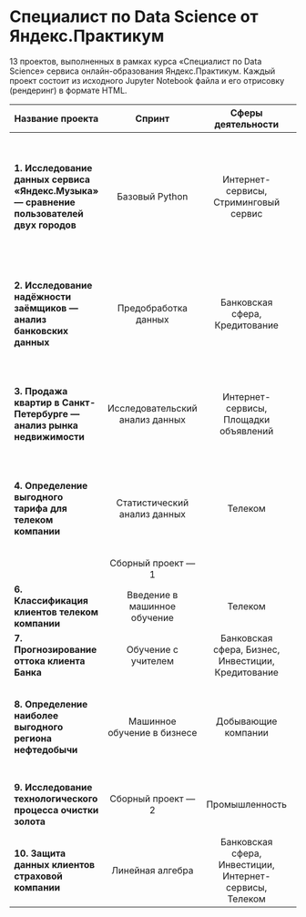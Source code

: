 # Специалист по Data Science от Яндекс.Практикум
13 проектов, выполненных в рамках курса «Специалист по Data Science» сервиса онлайн-образования Яндекс.Практикум. Каждый проект состоит из исходного Jupyter Notebook файла и его отрисовку (рендеринг) в формате HTML.

| Название проекта | Спринт | Сферы деятельности | Направление деятельности | Навыки и инструменты | Задачи проекта | Ключевые слова проекта |
| ------------- |:-------------:| :-----: | :-----: | :-----: | ----- | :-----: |
| **1. Исследование данных сервиса «Яндекс.Музыка» — сравнение пользователей двух городов** | Базовый Python | Интернет-сервисы, Стриминговый сервис | Data Analyst | Pandas, Python | На реальных данных Яндекс.Музыки c помощью библиотеки Pandas и её возможностей проверить данные и сравнить поведение и предпочтения пользователей двух столиц — Москвы и Санкт-Петербурга. | обработка данных, дубликаты, пропуски, логическая индексация, группировка, сортировка |
| **2. Исследование надёжности заёмщиков — анализ банковских данных** | Предобработка данных | Банковская сфера, Кредитование | Data Analyst, Финансовый аналитик | Pandas, Python, предобработка данных | На основе статистики о платёжеспособности клиентов исследовать влияет ли семейное положение и количество детей клиента на факт возврата кредита в срок | обработка данных, дубликаты, пропуски, категоризация, декомпозиция |
| **3. Продажа квартир в Санкт-Петербурге — анализ рынка недвижимости** | Исследовательский анализ данных | Интернет-сервисы, Площадки объявлений | Data Analyst, Fraud-аналитик, Маркетинг-аналитик | Matplotlib, Pandas, Python, визуализация данных, исследовательский анализ данных, предобработка данных | Используя данные сервиса Яндекс.Недвижимость, определить рыночную стоимость объектов недвижимости и типичные параметры квартир | обработка данных, histogram, boxplot, scattermatrix, категоризация, scatterplot,  фрод-мониторинг |
| **4. Определение выгодного тарифа для телеком компании** | Статистический анализ данных | Телеком | Data Analyst, Маркетинг-аналитик, Продуктовый аналитик | Matplotlib, NumPy, Pandas, Python, SciPy, описательная статистика, проверка статистических гипотез | На основе данных клиентов оператора сотовой связи проанализировать поведение клиентов и поиск оптимального тарифа | обработка данных, histogram, boxplot, статистический тест, критерий Стьюдента |
| | Сборный проект — 1 | | | | | |
| **6. Классификация клиентов телеком компании** | Введение в машинное обучение | Телеком | Классификация, Машинное обучение | Matplotlib, Pandas, Python, Scikit-learn | На основе данных предложить клиенту тариф | классификация, подбор гиперпараметров, выбор модели МО |
| **7. Прогнозирование оттока клиента Банка** | Обучение с учителем | Банковская сфера, Бизнес, Инвестиции, Кредитование | Классификация, Машинное обучение | Matplotlib, Pandas, Scikit-learn | На основе данных из банка определить клиент, который может уйти | классификация, подбор гиперпараметров, выбор модели МО |
| **8. Определение наиболее выгодного региона нефтедобычи** | Машинное обучение в бизнесе | Добывающие компании | Машинное обучение, Разработка бизнес-модели, Регррессия, Финансовый аналитик | Pandas, Scikit-learn, бутстреп | На основе данных геологи разведки выбрать район добычи нефти | регрессия, разработка бизнес-модели, бутстреп |
| **9. Исследование технологического процесса очистки золота** | Сборный проект — 2 | Промышленность | Аналитик (универсал), Машинное обучение | Matplotlib, NumPy, Pandas, Python, Scikit-learn, исследовательский анализ данных | Спрогнозировать концентрацию золота при проведении процесса очистки золота | анализ данных, регрессия, кастомные метрики |
| **10. Защита данных клиентов страховой компании** | Линейная алгебра | Банковская сфера, Инвестиции, Интернет-сервисы, Телеком | Машинное обучение | NumPy, Python, Scikit-learn | Разработка модели анонимизации персональных данных | линейная алгебра, регрессия |
